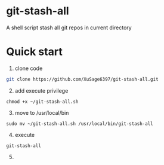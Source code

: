 # git-stash-all
A shell script stash all git repos in current directory 

# Quick start
1. clone code
```sh
git clone https://github.com/XuSage6397/git-stash-all.git
```
2. add execute privilege 
```shell
chmod +x ~/git-stash-all.sh
```
3. move to /usr/local/bin
```shell
sudo mv ~/git-stash-all.sh /usr/local/bin/git-stash-all
```
4. execute
```shell
git-stash-all
```
5. 
